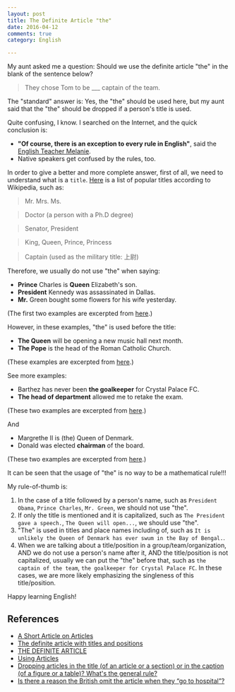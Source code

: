 ```yaml
---
layout: post
title: The Definite Article "the"
date: 2016-04-12
comments: true
category: English

---
```


My aunt asked me a question: Should we use the definite article "the" in the blank of the sentence below?

> They chose Tom to be ___ captain of the team.

The "standard" answer is: Yes, the "the" should be used here, but my aunt said that the "the" should be dropped if a person's title is used.

Quite confusing, I know. I searched on the Internet, and the quick conclusion is:
* **"Of course, there is an exception to every rule in English"**, said the [English Teacher Melanie](http://www.englishteachermelanie.com/grammar-when-not-to-use-the-definite-article/).
* Native speakers get confused by the rules, too.

In order to give a better and more complete answer, first of all, we need to understand what is a ```title```. [Here](https://en.wikipedia.org/wiki/Title) is a list of popular titles according to Wikipedia, such as:

> Mr. Mrs. Ms.

> Doctor (a person with a Ph.D degree)

> Senator, President

> King, Queen, Prince, Princess

> Captain (used as the military title: 上尉)

Therefore, we usually do not use "the" when saying:

* **Prince** Charles is **Queen** Elizabeth's son.
* **President** Kennedy was assassinated in Dallas.
* **Mr.** Green bought some flowers for his wife yesterday.

(The first two examples are excerpted from [here](http://www.edufind.com/english-grammar/definite-article/).)

However, in these examples, "the" is used before the title:

* **The Queen** will be opening a new music hall next month.
* **The Pope** is the head of the Roman Catholic Church.

(These examples are excerpted from [here](http://www.grammaring.com/the-definite-article-with-titles-and-positions).)

See more examples:

* Barthez has never been **the goalkeeper** for Crystal Palace FC.
* **The head of department** allowed me to retake the exam.

(These two examples are excerpted from [here](http://www.grammaring.com/the-definite-article-with-titles-and-positions).)

And

* Margrethe II is (the) Queen of Denmark.
* Donald was elected **chairman** of the board.

(These two examples are excerpted from [here](http://www.davidappleyard.com/english/articles.htm).)

It can be seen that the usage of "the" is no way to be a mathematical rule!!!

My rule-of-thumb is:
1. In the case of a title followed by a person's name, such as ```President Obama```, ```Prince Charles```, ```Mr. Green```, we should not use "the".
2. If only the title is mentioned and it is capitalized, such as ```The President gave a speech.```, ```The Queen will open...```, we should use "the".
3. "The" is used in titles and place names including of, such as ```It is unlikely the Queen of Denmark has
ever swum in the Bay of Bengal.```.
4. When we are talking about a title/position in a group/team/organization, AND we do not use a person's name after it, AND the title/position is not capitalized, usually we can put the "the" before that, such as ```the captain of the team```, ```the goalkeeper for Crystal Palace FC```. In these cases, we are more likely emphasizing the singleness of this title/position.

Happy learning English!

## References
* [A Short Article on Articles](http://www.davidappleyard.com/english/articles.htm)
* [The definite article with titles and positions](http://www.grammaring.com/the-definite-article-with-titles-and-positions)
* [THE DEFINITE ARTICLE](http://www.edufind.com/english-grammar/definite-article/)
* [Using Articles](https://owl.english.purdue.edu/owl/resource/540/01/)
* [Dropping articles in the title (of an article or a section) or in the caption (of a figure or a table)? What's the general rule?](http://english.stackexchange.com/questions/38759/dropping-articles-in-the-title-of-an-article-or-a-section-or-in-the-caption-o)
* [Is there a reason the British omit the article when they “go to hospital”?](http://english.stackexchange.com/questions/19604/is-there-a-reason-the-british-omit-the-article-when-they-go-to-hospital)
